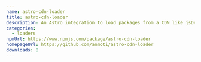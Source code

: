 ```yaml
---
name: astro-cdn-loader
title: astro-cdn-loader
description: An Astro integration to load packages from a CDN like jsDelivr or unpkg.
categories:
  - loaders
npmUrl: https://www.npmjs.com/package/astro-cdn-loader
homepageUrl: https://github.com/anmoti/astro-cdn-loader
downloads: 8
---
```

